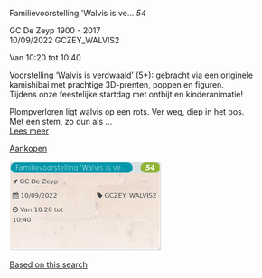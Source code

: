Familievoorstelling 'Walvis is ve... *54*

GC De Zeyp 1900 - 2017  
10/09/2022 GCZEY\_WALVIS2  

Van 10:20 tot 10:40

  

  

Voorstelling ‘Walvis is verdwaald’ (5+): gebracht via een originele kamishibai met prachtige 3D-prenten, poppen en figuren.  
Tijdens onze feestelijke startdag met ontbijt en kinderanimatie!  
  
Plompverloren ligt walvis op een rots. Ver weg, diep in het bos.  
Met een stem, zo dun als ...  
[Lees meer](https://tickets.vgc.be/activity/subscribe/GCZEY_WALVIS2)

[Aankopen](https://tickets.vgc.be/ticketingActivity/subscribe/GCZEY_WALVIS2)

![](80244.png)

[Based on this search](https://tickets.vgc.be/activity/index?&vrijeplaatsen=1&Age%5B%5D=4%2C6&entity=276)